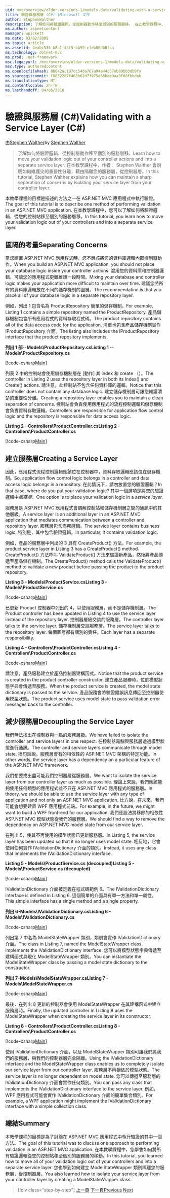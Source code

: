 ```yaml
---
uid: mvc/overview/older-versions-1/models-data/validating-with-a-service-layer-cs
title: 驗證與服務層 (C#) |Microsoft 文件
author: StephenWalther
description: 了解如何將驗證邏輯，從控制器動作移至個別的服務層移。 在此教學課程中，說明作者： Stephen Walther 如何您...
ms.author: aspnetcontent
manager: wpickett
ms.date: 03/02/2009
ms.topic: article
ms.assetid: 4eabc535-b8a1-43f5-bb99-cfeb86db0fca
ms.technology: dotnet-mvc
ms.prod: .net-framework
msc.legacyurl: /mvc/overview/older-versions-1/models-data/validating-with-a-service-layer-cs
msc.type: authoredcontent
ms.openlocfilehash: 06042ac197cc54da767a94a44c57eb09bb3db9fa
ms.sourcegitcommit: f8852267f463b62d7f975e56bea9aa3f68fbbdeb
ms.translationtype: MT
ms.contentlocale: zh-TW
ms.lasthandoff: 04/06/2018
---
```

<a name="validating-with-a-service-layer-c"></a><span data-ttu-id="32ece-104">驗證與服務層 (C#)</span><span class="sxs-lookup"><span data-stu-id="32ece-104">Validating with a Service Layer (C#)</span></span>
====================
<span data-ttu-id="32ece-105">由[Stephen Walther](https://github.com/StephenWalther)</span><span class="sxs-lookup"><span data-stu-id="32ece-105">by [Stephen Walther](https://github.com/StephenWalther)</span></span>

> <span data-ttu-id="32ece-106">了解如何將驗證邏輯，從控制器動作移至個別的服務層移。</span><span class="sxs-lookup"><span data-stu-id="32ece-106">Learn how to move your validation logic out of your controller actions and into a separate service layer.</span></span> <span data-ttu-id="32ece-107">在本教學課程中，作者： Stephen Walther 會說明如何維護尖的重要性分離，藉由隔離您的服務層，從控制器層。</span><span class="sxs-lookup"><span data-stu-id="32ece-107">In this tutorial, Stephen Walther explains how you can maintain a sharp separation of concerns by isolating your service layer from your controller layer.</span></span>


<span data-ttu-id="32ece-108">本教學課程的目標是描述的方法之一在 ASP.NET MVC 應用程式中執行驗證。</span><span class="sxs-lookup"><span data-stu-id="32ece-108">The goal of this tutorial is to describe one method of performing validation in an ASP.NET MVC application.</span></span> <span data-ttu-id="32ece-109">在本教學課程中，您可以了解如何將驗證邏輯，從您的控制站移至個別的服務層移。</span><span class="sxs-lookup"><span data-stu-id="32ece-109">In this tutorial, you learn how to move your validation logic out of your controllers and into a separate service layer.</span></span>

## <a name="separating-concerns"></a><span data-ttu-id="32ece-110">區隔的考量</span><span class="sxs-lookup"><span data-stu-id="32ece-110">Separating Concerns</span></span>

<span data-ttu-id="32ece-111">當您建置 ASP.NET MVC 應用程式時，您不應該將您的資料庫邏輯內部控制器動作。</span><span class="sxs-lookup"><span data-stu-id="32ece-111">When you build an ASP.NET MVC application, you should not place your database logic inside your controller actions.</span></span> <span data-ttu-id="32ece-112">混用您的資料庫和控制器邏輯，可讓您的應用程式更難維護一段時間。</span><span class="sxs-lookup"><span data-stu-id="32ece-112">Mixing your database and controller logic makes your application more difficult to maintain over time.</span></span> <span data-ttu-id="32ece-113">建議您將所有的資料庫邏輯放在不同的儲存機制的圖層。</span><span class="sxs-lookup"><span data-stu-id="32ece-113">The recommendation is that you place all of your database logic in a separate repository layer.</span></span>

<span data-ttu-id="32ece-114">例如，列出 1 包含名為 ProductRepository 簡單的儲存機制。</span><span class="sxs-lookup"><span data-stu-id="32ece-114">For example, Listing 1 contains a simple repository named the ProductRepository.</span></span> <span data-ttu-id="32ece-115">產品儲存機制包含所有應用程式的資料存取程式碼。</span><span class="sxs-lookup"><span data-stu-id="32ece-115">The product repository contains all of the data access code for the application.</span></span> <span data-ttu-id="32ece-116">清單也包含產品儲存機制實作 IProductRepository 介面。</span><span class="sxs-lookup"><span data-stu-id="32ece-116">The listing also includes the IProductRepository interface that the product repository implements.</span></span>

<span data-ttu-id="32ece-117">**列出 1 部--Models\ProductRepository.cs**</span><span class="sxs-lookup"><span data-stu-id="32ece-117">**Listing 1 -- Models\ProductRepository.cs**</span></span>

[!code-csharp[Main](validating-with-a-service-layer-cs/samples/sample1.cs)]

<span data-ttu-id="32ece-118">列表 2 中的控制站會使用儲存機制層在 [動作] 其 index 和 create （）。</span><span class="sxs-lookup"><span data-stu-id="32ece-118">The controller in Listing 2 uses the repository layer in both its Index() and Create() actions.</span></span> <span data-ttu-id="32ece-119">請注意，此控制站不包含任何資料庫的邏輯。</span><span class="sxs-lookup"><span data-stu-id="32ece-119">Notice that this controller does not contain any database logic.</span></span> <span data-ttu-id="32ece-120">建立儲存機制層可讓您維護清楚的重要性分離。</span><span class="sxs-lookup"><span data-stu-id="32ece-120">Creating a repository layer enables you to maintain a clean separation of concerns.</span></span> <span data-ttu-id="32ece-121">控制站會負責使用應用程式的流程控制邏輯和儲存機制會負責資料存取邏輯。</span><span class="sxs-lookup"><span data-stu-id="32ece-121">Controllers are responsible for application flow control logic and the repository is responsible for data access logic.</span></span>

<span data-ttu-id="32ece-122">**Listing 2 - Controllers\ProductController.cs**</span><span class="sxs-lookup"><span data-stu-id="32ece-122">**Listing 2 - Controllers\ProductController.cs**</span></span>

[!code-csharp[Main](validating-with-a-service-layer-cs/samples/sample2.cs)]

## <a name="creating-a-service-layer"></a><span data-ttu-id="32ece-123">建立服務層</span><span class="sxs-lookup"><span data-stu-id="32ece-123">Creating a Service Layer</span></span>

<span data-ttu-id="32ece-124">因此，應用程式流程控制邏輯應該位在控制器中，資料存取邏輯應該位在儲存機制。</span><span class="sxs-lookup"><span data-stu-id="32ece-124">So, application flow control logic belongs in a controller and data access logic belongs in a repository.</span></span> <span data-ttu-id="32ece-125">在此情況下，請勿放置您的驗證邏輯？</span><span class="sxs-lookup"><span data-stu-id="32ece-125">In that case, where do you put your validation logic?</span></span> <span data-ttu-id="32ece-126">其中一個選項是將您的驗證邏輯中*服務層*。</span><span class="sxs-lookup"><span data-stu-id="32ece-126">One option is to place your validation logic in a *service layer*.</span></span>

<span data-ttu-id="32ece-127">服務層是 ASP.NET MVC 應用程式會調解控制站和儲存機制層之間的通訊中的其他層級。</span><span class="sxs-lookup"><span data-stu-id="32ece-127">A service layer is an additional layer in an ASP.NET MVC application that mediates communication between a controller and repository layer.</span></span> <span data-ttu-id="32ece-128">服務層包含商務邏輯。</span><span class="sxs-lookup"><span data-stu-id="32ece-128">The service layer contains business logic.</span></span> <span data-ttu-id="32ece-129">特別是，其中包含驗證邏輯。</span><span class="sxs-lookup"><span data-stu-id="32ece-129">In particular, it contains validation logic.</span></span>

<span data-ttu-id="32ece-130">例如，產品的服務層中列出的 3 具有 CreateProduct() 方法。</span><span class="sxs-lookup"><span data-stu-id="32ece-130">For example, the product service layer in Listing 3 has a CreateProduct() method.</span></span> <span data-ttu-id="32ece-131">CreateProduct() 方法呼叫 ValidateProduct() 方法來驗證新產品，然後將產品傳遞至產品儲存機制。</span><span class="sxs-lookup"><span data-stu-id="32ece-131">The CreateProduct() method calls the ValidateProduct() method to validate a new product before passing the product to the product repository.</span></span>

<span data-ttu-id="32ece-132">**Listing 3 - Models\ProductService.cs**</span><span class="sxs-lookup"><span data-stu-id="32ece-132">**Listing 3 - Models\ProductService.cs**</span></span>

[!code-csharp[Main](validating-with-a-service-layer-cs/samples/sample3.cs)]

<span data-ttu-id="32ece-133">已更新 Product 控制器中列出的 4，以使用服務層，而不是儲存機制層。</span><span class="sxs-lookup"><span data-stu-id="32ece-133">The Product controller has been updated in Listing 4 to use the service layer instead of the repository layer.</span></span> <span data-ttu-id="32ece-134">控制器層級交談的服務層。</span><span class="sxs-lookup"><span data-stu-id="32ece-134">The controller layer talks to the service layer.</span></span> <span data-ttu-id="32ece-135">儲存機制層交談服務層。</span><span class="sxs-lookup"><span data-stu-id="32ece-135">The service layer talks to the repository layer.</span></span> <span data-ttu-id="32ece-136">每個圖層都有個別的責任。</span><span class="sxs-lookup"><span data-stu-id="32ece-136">Each layer has a separate responsibility.</span></span>

<span data-ttu-id="32ece-137">**Listing 4 - Controllers\ProductController.cs**</span><span class="sxs-lookup"><span data-stu-id="32ece-137">**Listing 4 - Controllers\ProductController.cs**</span></span>

[!code-csharp[Main](validating-with-a-service-layer-cs/samples/sample4.cs)]

<span data-ttu-id="32ece-138">請注意，產品服務建立於產品控制器建構函式。</span><span class="sxs-lookup"><span data-stu-id="32ece-138">Notice that the product service is created in the product controller constructor.</span></span> <span data-ttu-id="32ece-139">建立產品服務時，位於模型狀態字典會傳遞至服務。</span><span class="sxs-lookup"><span data-stu-id="32ece-139">When the product service is created, the model state dictionary is passed to the service.</span></span> <span data-ttu-id="32ece-140">產品服務會將驗證錯誤訊息傳回至控制器使用模型狀態。</span><span class="sxs-lookup"><span data-stu-id="32ece-140">The product service uses model state to pass validation error messages back to the controller.</span></span>

## <a name="decoupling-the-service-layer"></a><span data-ttu-id="32ece-141">減少服務層</span><span class="sxs-lookup"><span data-stu-id="32ece-141">Decoupling the Service Layer</span></span>

<span data-ttu-id="32ece-142">我們無法找出在控制器與一點的服務層級。</span><span class="sxs-lookup"><span data-stu-id="32ece-142">We have failed to isolate the controller and service layers in one respect.</span></span> <span data-ttu-id="32ece-143">在控制器電腦與服務層透過模型狀態進行通訊。</span><span class="sxs-lookup"><span data-stu-id="32ece-143">The controller and service layers communicate through model state.</span></span> <span data-ttu-id="32ece-144">換句話說，服務層會有的相依性的 ASP.NET MVC 架構的特定功能。</span><span class="sxs-lookup"><span data-stu-id="32ece-144">In other words, the service layer has a dependency on a particular feature of the ASP.NET MVC framework.</span></span>

<span data-ttu-id="32ece-145">我們想要找出盡可能我們控制器層從服務層。</span><span class="sxs-lookup"><span data-stu-id="32ece-145">We want to isolate the service layer from our controller layer as much as possible.</span></span> <span data-ttu-id="32ece-146">理論上來說，我們應該能夠使用任何類型的應用程式並不只在 ASP.NET MVC 應用程式的服務層。</span><span class="sxs-lookup"><span data-stu-id="32ece-146">In theory, we should be able to use the service layer with any type of application and not only an ASP.NET MVC application.</span></span> <span data-ttu-id="32ece-147">比方說，在未來，我們可能會想要建置 WPF 應用程式前端。</span><span class="sxs-lookup"><span data-stu-id="32ece-147">For example, in the future, we might want to build a WPF front-end for our application.</span></span> <span data-ttu-id="32ece-148">我們應設法將移除的相依性 ASP.NET MVC 模型狀態從我們的服務層。</span><span class="sxs-lookup"><span data-stu-id="32ece-148">We should find a way to remove the dependency on ASP.NET MVC model state from our service layer.</span></span>

<span data-ttu-id="32ece-149">在列出 5，使其不再使用的模型狀態已更新服務層。</span><span class="sxs-lookup"><span data-stu-id="32ece-149">In Listing 5, the service layer has been updated so that it no longer uses model state.</span></span> <span data-ttu-id="32ece-150">相反地，它會使用任何實作 IValidationDictionary 介面的類別。</span><span class="sxs-lookup"><span data-stu-id="32ece-150">Instead, it uses any class that implements the IValidationDictionary interface.</span></span>

<span data-ttu-id="32ece-151">**Listing 5 - Models\ProductService.cs (decoupled)**</span><span class="sxs-lookup"><span data-stu-id="32ece-151">**Listing 5 - Models\ProductService.cs (decoupled)**</span></span>

[!code-csharp[Main](validating-with-a-service-layer-cs/samples/sample5.cs)]

<span data-ttu-id="32ece-152">IValidationDictionary 介面被定義在程式碼範例 6。</span><span class="sxs-lookup"><span data-stu-id="32ece-152">The IValidationDictionary interface is defined in Listing 6.</span></span> <span data-ttu-id="32ece-153">這個簡單的介面具有單一方法和單一屬性。</span><span class="sxs-lookup"><span data-stu-id="32ece-153">This simple interface has a single method and a single property.</span></span>

<span data-ttu-id="32ece-154">**列出 6-Models\IValidationDictionary.cs**</span><span class="sxs-lookup"><span data-stu-id="32ece-154">**Listing 6 - Models\IValidationDictionary.cs**</span></span>

[!code-csharp[Main](validating-with-a-service-layer-cs/samples/sample6.cs)]

<span data-ttu-id="32ece-155">列出第 7 中名為 ModelStateWrapper 類別，類別會實作 IValidationDictionary 介面。</span><span class="sxs-lookup"><span data-stu-id="32ece-155">The class in Listing 7, named the ModelStateWrapper class, implements the IValidationDictionary interface.</span></span> <span data-ttu-id="32ece-156">您可以將模型狀態字典傳遞至建構函式具現化 ModelStateWrapper 類別。</span><span class="sxs-lookup"><span data-stu-id="32ece-156">You can instantiate the ModelStateWrapper class by passing a model state dictionary to the constructor.</span></span>

<span data-ttu-id="32ece-157">**列出 7-Models\ModelStateWrapper.cs**</span><span class="sxs-lookup"><span data-stu-id="32ece-157">**Listing 7 - Models\ModelStateWrapper.cs**</span></span>

[!code-csharp[Main](validating-with-a-service-layer-cs/samples/sample7.cs)]

<span data-ttu-id="32ece-158">最後，在列出 8 更新的控制器會使用 ModelStateWrapper 在其建構函式中建立服務層時。</span><span class="sxs-lookup"><span data-stu-id="32ece-158">Finally, the updated controller in Listing 8 uses the ModelStateWrapper when creating the service layer in its constructor.</span></span>

<span data-ttu-id="32ece-159">**Listing 8 - Controllers\ProductController.cs**</span><span class="sxs-lookup"><span data-stu-id="32ece-159">**Listing 8 - Controllers\ProductController.cs**</span></span>

[!code-csharp[Main](validating-with-a-service-layer-cs/samples/sample8.cs)]

<span data-ttu-id="32ece-160">使用 IValidationDictionary 介面，以及 ModelStateWrapper 類別可讓我們將我們的服務層，與我們的控制器層完全隔離。</span><span class="sxs-lookup"><span data-stu-id="32ece-160">Using the IValidationDictionary interface and the ModelStateWrapper class enables us to completely isolate our service layer from our controller layer.</span></span> <span data-ttu-id="32ece-161">服務層不再相依於模型狀態。</span><span class="sxs-lookup"><span data-stu-id="32ece-161">The service layer is no longer dependent on model state.</span></span> <span data-ttu-id="32ece-162">您可以傳遞至服務層的 IValidationDictionary 介面會實作任何類別。</span><span class="sxs-lookup"><span data-stu-id="32ece-162">You can pass any class that implements the IValidationDictionary interface to the service layer.</span></span> <span data-ttu-id="32ece-163">例如，WPF 應用程式可能會實作 IValidationDictionary 介面的簡單集合類別。</span><span class="sxs-lookup"><span data-stu-id="32ece-163">For example, a WPF application might implement the IValidationDictionary interface with a simple collection class.</span></span>

## <a name="summary"></a><span data-ttu-id="32ece-164">總結</span><span class="sxs-lookup"><span data-stu-id="32ece-164">Summary</span></span>

<span data-ttu-id="32ece-165">本教學課程的目標是為了討論在 ASP.NET MVC 應用程式中執行驗證的其中一個方法。</span><span class="sxs-lookup"><span data-stu-id="32ece-165">The goal of this tutorial was to discuss one approach to performing validation in an ASP.NET MVC application.</span></span> <span data-ttu-id="32ece-166">在本教學課程中，您學會如何將所有驗證邏輯從您的控制站移至個別的服務層的移動。</span><span class="sxs-lookup"><span data-stu-id="32ece-166">In this tutorial, you learned how to move all of your validation logic out of your controllers and into a separate service layer.</span></span> <span data-ttu-id="32ece-167">您也學到如何建立 ModelStateWrapper 類別隔離您的服務層，從控制器層。</span><span class="sxs-lookup"><span data-stu-id="32ece-167">You also learned how to isolate your service layer from your controller layer by creating a ModelStateWrapper class.</span></span>

> [!div class="step-by-step"]
> <span data-ttu-id="32ece-168">[上一頁](validating-with-the-idataerrorinfo-interface-cs.md)
> [下一頁](validation-with-the-data-annotation-validators-cs.md)</span><span class="sxs-lookup"><span data-stu-id="32ece-168">[Previous](validating-with-the-idataerrorinfo-interface-cs.md)
[Next](validation-with-the-data-annotation-validators-cs.md)</span></span>
